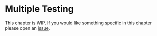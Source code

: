# Multiple Testing

This chapter is WIP. If you would like something specific in this chapter please open an [issue](https://github.com/EmilHvitfeldt/ISLR-tidymodels-labs/issues).
